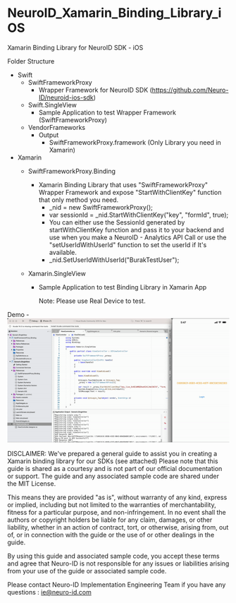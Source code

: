 # NeuroID_Xamarin_Binding_Library_iOS
Xamarin Binding Library for NeuroID SDK - iOS

Folder Structure 
- Swift
  - SwiftFrameworkProxy
    - Wrapper Framework for NeuroID SDK (https://github.com/Neuro-ID/neuroid-ios-sdk)
  - Swift.SingleView
    - Sample Application to test Wrapper Framework (SwiftFrameworkProxy)
  - VendorFrameworks
    - Output
      - SwiftFrameworkProxy.framework (Only Library you need in Xamarin)
- Xamarin
  - SwiftFrameworkProxy.Binding
    - Xamarin Binding Library that uses "SwiftFrameworkProxy" Wrapper Framework and expose "StartWithClientKey" function that only method you need.
      -  _nid = new SwiftFrameworkProxy();
      -  var sessionId = _nid.StartWithClientKey("key", "formId", true);
      -  You can either use the SessionId generated by startWithClientKey function and pass it to your backend and use when you make a NeuroID - Analytics API Call or use the "setUserIdWithUserId" function to set the userId if It's available.
      -  _nid.SetUserIdWithUserId("BurakTestUser");
      
   - Xamarin.SingleView
     - Sample Application to test Binding Library in Xamarin App
    
       Note: Please use Real Device to test. 

Demo - <img src="https://github.com/burakneuroid/NeuroID_Xamarin_Binding_Library_iOS/blob/a0492a5c5986c9ddd96aa17a4ddb909a4ea5734b/xamarin_demo.gif"/>

DISCLAIMER: We've prepared a general guide to assist you in creating a Xamarin binding library for our SDKs (see attached) Please note that this guide is shared as a courtesy and is not part of our official documentation or support.
The guide and any associated sample code are shared under the MIT License. 

This means they are provided "as is", without warranty of any kind, express or implied, including but not limited to the warranties of merchantability, fitness for a particular purpose, and non-infringement. In no event shall the authors or copyright holders be liable for any claim, damages, or other liability, whether in an action of contract, tort, or otherwise, arising from, out of, or in connection with the guide or the use of or other dealings in the guide.

By using this guide and associated sample code, you accept these terms and agree that Neuro-ID is not responsible for any issues or liabilities arising from your use of the guide or associated sample code.

Please contact Neuro-ID Implementation Engineering Team if you have any questions :
ie@neuro-id.com
